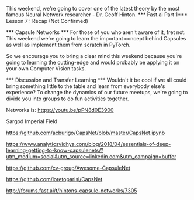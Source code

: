 This weekend, we're going to cover one of the latest theory by the most famous Neural Network researcher - Dr. Geoff Hinton.
*** Fast.ai Part 1***
Lesson 7 : Recap (Not Confirmed)

*** Capsule Networks ***
For those of you who aren't aware of it, fret not.
This weekend we're going to learn the important concept behind Capsules as well as implement them from scratch in PyTorch.

So we encourage you to bring a clear mind this weekend because you're going to learning the cutting-edge and would probably be applying it on your own Computer Vision tasks.

*** Discussion and Transfer Learning ***
Wouldn't it be cool if we all could bring something little to the table and learn from everybody else's experience?
To change the dynamics of our future meetups, we're going to divide you into groups to do fun activities together.


Networks is: https://youtu.be/pPN8d0E3900

Sargod Imperial Field 

https://github.com/acburigo/CapsNet/blob/master/CapsNet.ipynb

https://www.analyticsvidhya.com/blog/2018/04/essentials-of-deep-learning-getting-to-know-capsulenets/?utm_medium=social&utm_source=linkedin.com&utm_campaign=buffer

https://github.com/cv-group/Awesome-CapsuleNet

https://github.com/loretoparisi/CapsNet

http://forums.fast.ai/t/hintons-capsule-networks/7305
